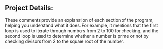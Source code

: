 ## Project Details:
These comments provide an explanation of each section of the program, helping you understand what it does. For example, it mentions that the first loop is used to iterate through numbers from 2 to 100 for checking, and the second loop is used to determine whether a number is prime or not by checking divisors from 2 to the square root of the number.
